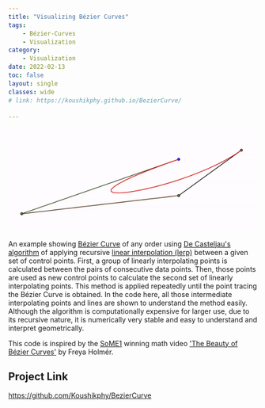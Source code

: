 ```yaml
---
title: "Visualizing Bézier Curves"
tags: 
    - Bézier-Curves
    - Visualization
category:
    - Visualization
date: 2022-02-13
toc: false
layout: single
classes: wide
# link: https://koushikphy.github.io/BezierCurve/

---
```




<img src='assets/images/mics/bezier_screenshot.gif'>  


An example showing [Bézier Curve](https://en.wikipedia.org/wiki/B%C3%A9zier_curve) of any order using [De Casteljau's algorithm](https://en.wikipedia.org/wiki/De_Casteljau%27s_algorithm) of applying recursive [linear interpolation (lerp)](https://en.wikipedia.org/wiki/Linear_interpolation) between a given set of control points. First, a group of linearly interpolating points is calculated between the pairs of consecutive data points. Then, those points are used as new control points to calculate the second set of linearly interpolating points. This method is applied repeatedly until the point tracing the Bézier Curve is obtained. In the code here, all those intermediate interpolating points and lines are shown to understand the method easily. Although the algorithm is computationally expensive for larger use, due to its recursive nature, it is numerically very stable and easy to understand and interpret geometrically. 

This code is inspired by the [SoME1](https://www.3blue1brown.com/blog/some1-results) winning math video ['The Beauty of Bézier Curves'](https://www.youtube.com/watch?v=aVwxzDHniEw) by Freya Holmér.


## Project Link
<a href='https://github.com/Koushikphy/BezierCurve'>https://github.com/Koushikphy/BezierCurve</a>